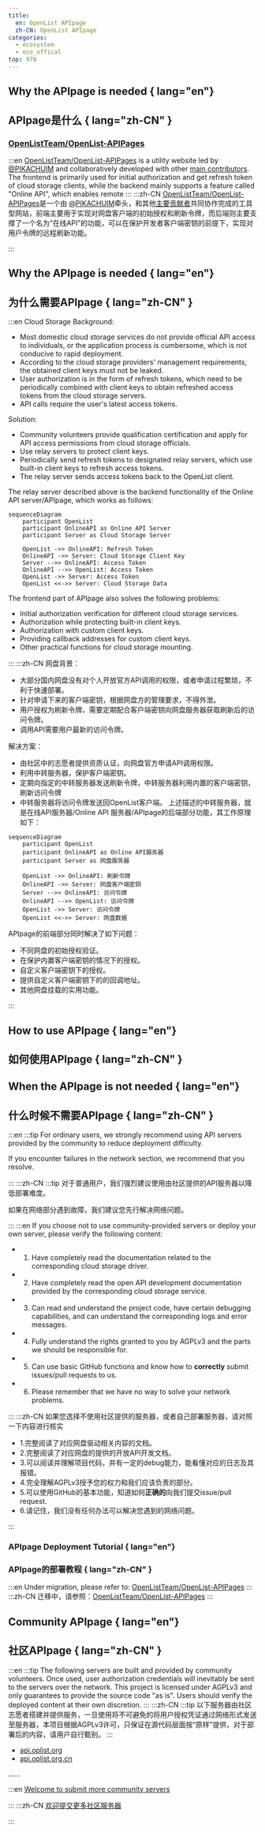 ```yaml
---
title:
  en: OpenList APIpage
  zh-CN: OpenList APIpage
categories:
  - ecosystem
  - eco_offical
top: 970
---
```


## Why the APIpage is needed { lang="en"}
## APIpage是什么 { lang="zh-CN" }

### [OpenListTeam/OpenList-APIPages](https://github.com/OpenListTeam/OpenList-APIPages)

:::en
[OpenListTeam/OpenList-APIPages](https://github.com/OpenListTeam/OpenList-APIPages) is a utility website led by [@PIKACHUIM](https://github.com/PIKACHUIM) and collaboratively developed with other [main contributors](https://github.com/OpenListTeam/OpenList-APIPages/graphs/contributors). The frontend is primarily used for initial authorization and get refresh token of cloud storage clients, while the backend mainly supports a feature called "Online API", which enables remote
:::
:::zh-CN
[OpenListTeam/OpenList-APIPages](https://github.com/OpenListTeam/OpenList-APIPages)是一个由 [@PIKACHUIM](https://github.com/PIKACHUIM)牵头，和其他[主要贡献者](https://github.com/OpenListTeam/OpenList-APIPages/graphs/contributors)共同协作完成的工具型网站，前端主要用于实现对网盘客户端的初始授权和刷新令牌，而后端则主要支撑了一个名为“在线API”的功能，可以在保护开发者客户端密钥的前提下，实现对用户令牌的远程刷新功能。 

:::

## Why the APIpage is needed { lang="en"}
## 为什么需要APIpage { lang="zh-CN" }

:::en
Cloud Storage Background:

- Most domestic cloud storage services do not provide official API access to individuals, or the application process is cumbersome, which is not conducive to rapid deployment.
- According to the cloud storage providers' management requirements, the obtained client keys must not be leaked.
- User authorization is in the form of refresh tokens, which need to be periodically combined with client keys to obtain refreshed access tokens from the cloud storage servers.
- API calls require the user's latest access tokens.

Solution:

- Community volunteers provide qualification certification and apply for API access permissions from cloud storage officials.
- Use relay servers to protect client keys.
- Periodically send refresh tokens to designated relay servers, which use built-in client keys to refresh access tokens.
- The relay server sends access tokens back to the OpenList client.

The relay server described above is the backend functionality of the Online API server/APIpage, which works as follows:

```mermaid
sequenceDiagram
    participant OpenList
    participant OnlineAPI as Online API Server
    participant Server as Cloud Storage Server

    OpenList ->> OnlineAPI: Refresh Token
    OnlineAPI ->> Server: Cloud Storage Client Key
    Server -->> OnlineAPI: Access Token
    OnlineAPI -->> OpenList: Access Token
    OpenList ->> Server: Access Token
    OpenList <<->> Server: Cloud Storage Data
```
The frontend part of APIpage also solves the following problems:

- Initial authorization verification for different cloud storage services.
- Authorization while protecting built-in client keys.
- Authorization with custom client keys.
- Providing callback addresses for custom client keys.
- Other practical functions for cloud storage mounting.


:::
:::zh-CN
网盘背景：

- 大部分国内网盘没有对个人开放官方API调用的权限，或者申请过程繁琐，不利于快速部署。
- 针对申请下来的客户端密钥，根据网盘方的管理要求，不得外泄。
- 用户授权为刷新令牌，需要定期配合客户端密钥向网盘服务器获取刷新后的访问令牌。
- 调用API需要用户最新的访问令牌。

解决方案：

- 由社区中的志愿者提供资质认证，向网盘官方申请API调用权限。
- 利用中转服务器，保护客户端密钥。
- 定期向指定的中转服务器发送刷新令牌，中转服务器利用内置的客户端密钥，刷新访问令牌
- 中转服务器将访问令牌发送回OpenList客户端。
上述描述的中转服务器，就是在线API服务器/Online API 服务器/APIpage的后端部分功能，其工作原理如下：

```mermaid
sequenceDiagram
    participant OpenList
    participant OnlineAPI as Online API服务器
    participant Server as 网盘服务器

    OpenList ->> OnlineAPI: 刷新令牌
    OnlineAPI ->> Server: 网盘客户端密钥
    Server -->> OnlineAPI: 访问令牌
    OnlineAPI -->> OpenList: 访问令牌
    OpenList ->> Server: 访问令牌
    OpenList <<->> Server: 网盘数据
```

APIpage的前端部分同时解决了如下问题：

- 不同网盘的初始授权验证。
- 在保护内置客户端密钥的情况下的授权。
- 自定义客户端密钥下的授权。
- 提供自定义客户端密钥下的的回调地址。
- 其他网盘挂载的实用功能。

:::

## How to use APIpage { lang="en"}
## 如何使用APIpage { lang="zh-CN" }

<WorkInProgress />


## When the APIpage is not needed { lang="en"}
## 什么时候不需要APIpage { lang="zh-CN" }
:::en
:::tip
For ordinary users, we strongly recommend using API servers provided by the community to reduce deployment difficulty.

If you encounter failures in the network section, we recommend that you resolve.

:::
:::zh-CN
:::tip
对于普通用户，我们强烈建议使用由社区提供的API服务器以降低部署难度。

如果在网络部分遇到故障，我们建议您先行解决网络问题。

:::
:::en
If you choose not to use community-provided servers or deploy your own server, please verify the following content:

- 1. Have completely read the documentation related to the corresponding cloud storage driver.
- 2. Have completely read the open API development documentation provided by the corresponding cloud storage service.
- 3. Can read and understand the project code, have certain debugging capabilities, and can understand the corresponding logs and error messages.
- 4. Fully understand the rights granted to you by AGPLv3 and the parts we should be responsible for.
- 5. Can use basic GitHub functions and know how to **correctly** submit issues/pull requests to us.
- 6. Please remember that we have no way to solve your network problems.

:::
:::zh-CN
如果您选择不使用社区提供的服务器，或者自己部署服务器，请对照一下内容进行核实

- 1.完整阅读了对应网盘驱动相关内容的文档。
- 2.完整阅读了对应网盘的提供的开放API开发文档。
- 3.可以阅读并理解项目代码，并有一定的debug能力，能看懂对应的日志及其报错。
- 4.完全理解AGPLv3授予您的权力和我们应该负责的部分。
- 5.可以使用GitHub的基本功能，知道如何**正确的**向我们提交issue/pull request.
- 6.请记住，我们没有任何办法可以解决您遇到的网络问题。

:::

### APIpage Deployment Tutorial { lang="en"}
### APIpage的部署教程 { lang="zh-CN" }

:::en
Under migration, please refer to: [OpenListTeam/OpenList-APIPages](https://github.com/OpenListTeam/OpenList-APIPages)
:::
:::zh-CN
迁移中，请参照：[OpenListTeam/OpenList-APIPages](https://github.com/OpenListTeam/OpenList-APIPages)
:::

## Community APIpage { lang="en"}
## 社区APIpage { lang="zh-CN" }

:::en
:::tip
The following servers are built and provided by community volunteers. Once used, user authorization credentials will inevitably be sent to the servers over the network. This project is licensed under AGPLv3 and only guarantees to provide the source code "as is". Users should verify the deployed content at their own discretion.
:::
:::zh-CN
:::tip
以下服务器由社区志愿者搭建并提供服务，一旦使用将不可避免的将用户授权凭证通过网络形式发送至服务器，本项目根据AGPLv3许可，只保证在源代码层面按“原样”提供，对于部署后的内容，请用户自行甄别。
:::

- [api.oplist.org](https://api.oplist.org/)
- [api.oplist.org.cn](https://api.oplist.org.cn/)

......

:::en
[Welcome to submit more community servers](https://github.com/OpenListTeam/OpenList-Docs/pulls)

:::
:::zh-CN
[欢迎提交更多社区服务器](https://github.com/OpenListTeam/OpenList-Docs/pulls)

:::
